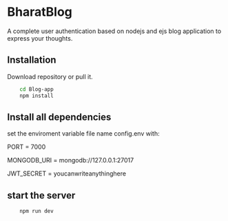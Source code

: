 
# BharatBlog

A complete user authentication based on nodejs and ejs blog application to express your thoughts.


## Installation

Download repository or pull it.

```bash
    cd Blog-app
    npm install
```
Install all dependencies
------------------------------------------------------
set the enviroment variable file name config.env with:

PORT = 7000

MONGODB_URI  = mongodb://127.0.0.1:27017

JWT_SECRET = youcanwriteanythinghere

start the server 
----------------
```bash
    npm run dev
```


